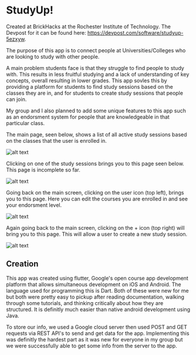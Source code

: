 # StudyUp!

Created at BrickHacks at the Rochester Institute of Technology. The Devpost for it can be found here: https://devpost.com/software/studyup-5ezxyw. 

The purpose of this app is to connect people at Universities/Colleges who are looking to study with other people.

A main problem students face is that they struggle to find people to study with. This results in less fruitful studying and a lack of understanding of key concepts, overall resulting in lower grades. This app sovles this by providing a platform for students to find study sessions based on the classes they are in, and for students to create study sessions that people can join.

My group and I also planned to add some unique features to this app such as an endorsment system for people that are knowledgeable in that particular class.

The main page, seen below, shows a list of all active study sessions based on the classes that the user is enrolled in.

![alt text](https://github.com/joshuaguinness/studyup/blob/master/App%20Screenshots/Screenshot_20190318-121733.jpg)

Clicking on one of the study sessions brings you to this page seen below. This page is incomplete so far.

![alt text](https://github.com/joshuaguinness/studyup/blob/master/App%20Screenshots/Screenshot_20190318-121733.jpg)

Going back on the main screen, clicking on the user icon (top left), brings you to this page. Here you can edit the courses you are enrolled in and see your endorsment level. 

![alt text](https://github.com/joshuaguinness/studyup/blob/master/App%20Screenshots/Screenshot_20190318-121718.jpg)

Again going back to the main screen, clicking on the + icon (top right) will bring you to this page. This will allow a user to create a new study session.

![alt text](https://github.com/joshuaguinness/studyup/blob/master/App%20Screenshots/Screenshot_20190318-121727.jpg)

## Creation

This app was created using flutter, Google's open course app development platform that allows simultaneous development on iOS and Android. The language used for programming this is Dart. Both of these were new for me but both were pretty easy to pickup after reading documentation, walking through some tutorials, and thinking critically about how they are structured. It is definitly much easier than native android development using Java.

To store our info, we used a Google cloud server then used POST and GET requests via REST API's to send and get data for the app. Implementing this was definitly the hardest part as it was new for everyone in my group but we were successfully able to get some info from the server to the app.

